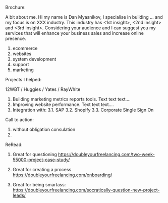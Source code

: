 Brochure:

A bit about me. Hi my name is Dan Myasnikov, I specialise in building ... and my focus is on XXX industry.
This industry has <1st insight>, <2nd insight> and <3rd insight>. Considering your audience and I can suggest you my services that will enhance your business sales and increase online presence.

1. ecommerce
2. websites
3. system development
4. support
5. marketing

Projects I helped:

12WBT / Huggies / Yates / RayWhite

1. Building marketing metrics reports tools. Text text text....
2. Improving website performance. Text text text....
3. Integration with:
3.1. SAP
3.2. Shopify
3.3. Corporate Single Sign On



Call to action:

1. without obligation consulation
2.


ReRead:
1. Great for questioning
https://doubleyourfreelancing.com/two-week-55000-project-case-study/

2. Great for creating a process
https://doubleyourfreelancing.com/onboarding/

3. Great for being smartass:
https://doubleyourfreelancing.com/socratically-question-new-project-leads/
